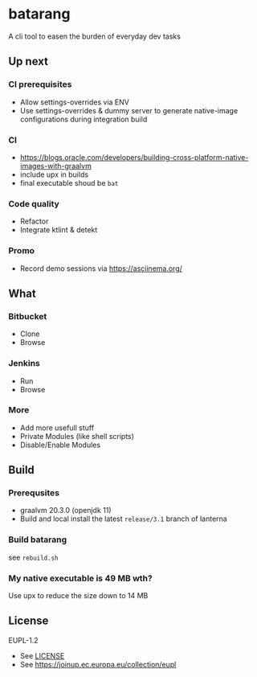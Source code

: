 # batarang

A cli tool to easen the burden of everyday dev tasks

## Up next

### CI prerequisites

- Allow settings-overrides via ENV
- Use settings-overrides & dummy server to generate native-image configurations
  during integration build

### CI

- https://blogs.oracle.com/developers/building-cross-platform-native-images-with-graalvm
- include upx in builds
- final executable shoud be `bat`

### Code quality

- Refactor
- Integrate ktlint & detekt

### Promo

- Record demo sessions via https://asciinema.org/

## What

### Bitbucket

- Clone
- Browse

### Jenkins

- Run
- Browse

### More

- Add more usefull stuff
- Private Modules (like shell scripts)
- Disable/Enable Modules

## Build

### Prerequsites

- graalvm 20.3.0 (openjdk 11)
- Build and local install the latest `release/3.1` branch of lanterna

### Build batarang

see `rebuild.sh`

### My native executable is 49 MB wth?

Use upx to reduce the size down to 14 MB

## License

EUPL-1.2

- See [LICENSE](LICENSE)
- See https://joinup.ec.europa.eu/collection/eupl
